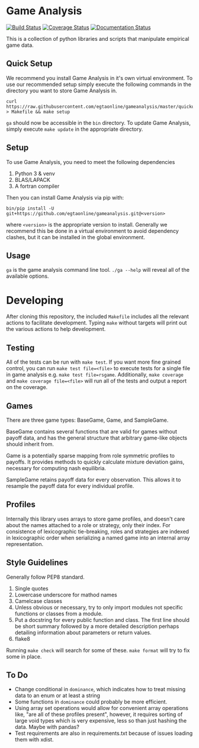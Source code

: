 Game Analysis
=============

[![Build Status](https://travis-ci.org/egtaonline/gameanalysis.svg?branch=master)](https://travis-ci.org/egtaonline/gameanalysis)
[![Coverage Status](https://coveralls.io/repos/github/egtaonline/gameanalysis/badge.svg?branch=master)](https://coveralls.io/github/egtaonline/gameanalysis?branch=master)
[![Documentation Status](https://readthedocs.org/projects/gameanalysis/badge/?version=latest)](http://gameanalysis.readthedocs.io/en/latest/?badge=latest)


This is a collection of python libraries and scripts that manipulate empirical game data.


Quick Setup
-----------

We recommend you install Game Analysis in it's own virtual environment.
To use our recommended setup simply execute the following commands in the directory you want to store Game Analysis in.

```
curl https://raw.githubusercontent.com/egtaonline/gameanalysis/master/quickuse_makefile > Makefile && make setup
```

`ga` should now be accessible in the `bin` directory.
To update Game Analysis, simply execute `make update` in the appropriate directory.


Setup
-----

To use Game Analysis, you need to meet the following dependencies

1. Python 3 & venv
2. BLAS/LAPACK
3. A fortran compiler


Then you can install Game Analysis via pip with:

```
bin/pip install -U git+https://github.com/egtaonline/gameanalysis.git@<version>
```

where `<version>` is the appropriate version to install.
Generally we recommend this be done in a virtual environment to avoid dependency clashes, but it can be installed in the global environment.


Usage
-----

`ga` is the game analysis command line tool.
`./ga --help` will reveal all of the available options.


Developing
==========

After cloning this repository, the included `Makefile` includes all the relevant actions to facilitate development.
Typing `make` without targets will print out the various actions to help development.


Testing
-------

All of the tests can be run with `make test`.
If you want more fine grained control, you can run `make test file=<file>` to execute tests for a single file in game analysis e.g. `make test file=rsgame`.
Additionally, `make coverage` and `make coverage file=<file>` will run all of the tests and output a report on the coverage.


Games
-----

There are three game types: BaseGame, Game, and SampleGame.

BaseGame contains several functions that are valid for games without payoff data, and has the general structure that arbitrary game-like objects should inherit from.

Game is a potentially sparse mapping from role symmetric profiles to payoffs.
It provides methods to quickly calculate mixture deviation gains, necessary for computing nash equilibria.

SampleGame retains payoff data for every observation.
This allows it to resample the payoff data for every individual profile.


Profiles
--------

Internally this library uses arrays to store game profiles, and doesn't care about the names attached to a role or strategy, only their index. For consistence of lexicographic tie-breaking, roles and strategies are indexed in lexicographic order when serializing a named game into an internal array representation.


Style Guidelines
----------------

Generally follow PEP8 standard.

1. Single quotes
2. Lowercase underscore for mathod names
3. Camelcase classes
4. Unless obvious or necessary, try to only import modules not specific
   functions or classes from a module.
5. Put a docstring for every public function and class. The first line should
   be short summary followed by a more detailed description perhaps detailing
   information about parameters or return values.
6. flake8

Running `make check` will search for some of these.
`make format` will try to fix some in place.


To Do
-----

- Change conditional in `dominance`, which indicates how to treat missing data to an enum or at least a string
- Some functions in `dominance` could probably be more efficient.
- Using array set operations would allow for convenient array operations like, "are all of these profiles present", however, it requires sorting of large void types which is very expensive, less so than just hashing the data. Maybe with pandas?
- Test requirements are also in requirements.txt because of issues loading them with xdist.
